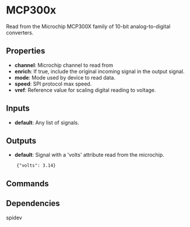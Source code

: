 MCP300x
=======
Read from the Microchip MCP300X family of 10-bit analog-to-digital converters.

Properties
----------
- **channel**: Microchip channel to read from
- **enrich**: If true, include the original incoming signal in the output signal.
- **mode**: Mode used by device to read data.
- **speed**: SPI protocol max speed.
- **vref**: Reference value for scaling digital reading to voltage.

Inputs
------
- **default**: Any list of signals.

Outputs
-------
- **default**: Signal with a 'volts' attribute read from the microchip.
```
    {"volts": 3.14}
```

Commands
--------

Dependencies
------------
spidev
